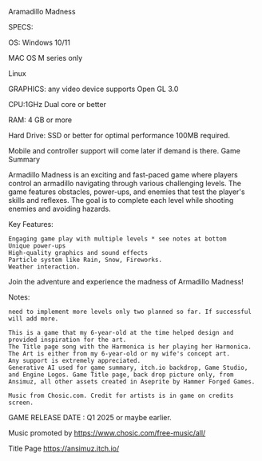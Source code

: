 Aramadillo Madness

SPECS:

OS: Windows 10/11 

MAC OS M series only

Linux  

GRAPHICS: any video device supports Open GL 3.0 

CPU:1GHz Dual core or better

 RAM:  4 GB or more

 Hard Drive: SSD or better for optimal performance 100MB required.

Mobile and controller support will come later if demand is there.
Game Summary


Armadillo Madness is an exciting and fast-paced game where players control an armadillo navigating through various challenging levels. The game features  obstacles, power-ups, and enemies that test the player's skills and reflexes. The goal is to complete each level while shooting enemies and avoiding hazards.

Key Features:

    Engaging game play with multiple levels * see notes at bottom
    Unique power-ups 
    High-quality graphics and sound effects
    Particle system like Rain, Snow, Fireworks.
    Weather interaction.

Join the adventure and experience the madness of Armadillo Madness!

Notes:

    need to implement more levels only two planned so far. If successful will add more. 

    This is a game that my 6-year-old at the time helped design and provided inspiration for the art.
    The Title page song with the Harmonica is her playing her Harmonica.
    The Art is either from my 6-year-old or my wife's concept art.
    Any support is extremely appreciated.
    Generative AI used for game summary, itch.io backdrop, Game Studio, and Engine Logos. Game Title page, back drop picture only, from Ansimuz, all other assets created in Aseprite by Hammer Forged Games.
    
    Music from Chosic.com. Credit for artists is in game on credits screen.

GAME RELEASE DATE :  Q1 2025 or maybe earlier.

Music promoted by https://www.chosic.com/free-music/all/

Title Page
https://ansimuz.itch.io/